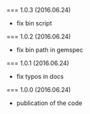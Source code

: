 === 1.0.3 (2016.06.24)

* fix bin script

=== 1.0.2 (2016.06.24)

* fix bin path in gemspec

=== 1.0.1 (2016.06.24)

* fix typos in docs

=== 1.0.0 (2016.06.24)

* publication of the code
